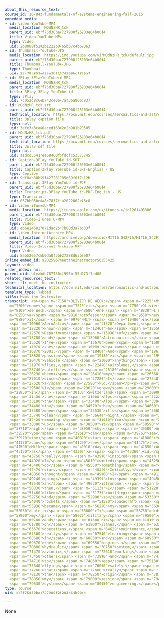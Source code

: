```yaml
---
about_this_resource_text: ''
course_id: 16-842-fundamentals-of-systems-engineering-fall-2015
embedded_media:
- id: Video-YouTube-MP4
  media_location: MOdNzHR_tck
  parent_uid: eb7f75d30bac727900f25203e64b00d4
  title: Video-YouTube-MP4
  type: Video
  uid: 2b8088f5282b1222b0465b37c4b69063
- id: Thumbnail-YouTube-JPG
  media_location: https://img.youtube.com/vi/MOdNzHR_tck/default.jpg
  parent_uid: eb7f75d30bac727900f25203e64b00d4
  title: Thumbnail-YouTube-JPG
  type: Thumbnail
  uid: 23c79a853ed25e3bf157d399bcf866a7
- id: 3Play-3PlayYouTubeid-MP4
  media_location: MOdNzHR_tck
  parent_uid: eb7f75d30bac727900f25203e64b00d4
  title: 3Play-3Play YouTube id
  type: 3Play
  uid: 7c052c8c6eb743ce0b47af3ba906d837
- id: MOdNzHR_tck.srt
  parent_uid: eb7f75d30bac727900f25203e64b00d4
  technical_location: https://ocw.mit.edu/courses/aeronautics-and-astronautics/16-842-fundamentals-of-systems-engineering-fall-2015/instructor-insights/meet-the-instructor/MOdNzHR_tck.srt
  title: 3play caption file
  type: null
  uid: 3efe3a3ca60aced163d2e2b981b20585
- id: MOdNzHR_tck.pdf
  parent_uid: eb7f75d30bac727900f25203e64b00d4
  technical_location: https://ocw.mit.edu/courses/aeronautics-and-astronautics/16-842-fundamentals-of-systems-engineering-fall-2015/instructor-insights/meet-the-instructor/MOdNzHR_tck.pdf
  title: 3play pdf file
  type: null
  uid: a1dcd55417ee68460f5fdcfc53575745
- id: Caption-3Play YouTube id-SRT
  parent_uid: eb7f75d30bac727900f25203e64b00d4
  title: Caption-3Play YouTube id-SRT-English - US
  type: Caption
  uid: 9df8ab80b59f427281785d69f0f7a12b
- id: Transcript-3Play YouTube id-PDF
  parent_uid: eb7f75d30bac727900f25203e64b00d4
  title: Transcript-3Play YouTube id-PDF-English - US
  type: Transcript
  uid: 057bb05be6a8c7837ffa2022062e43c8
- id: Video-iTunesU-MP4
  media_location: https://itunes.apple.com/us/itunes-u/id1261498386
  parent_uid: eb7f75d30bac727900f25203e64b00d4
  title: Video-iTunes U-MP4
  type: Video
  uid: eb6e245827071dad25f7b68d3a7bb33f
- id: Video-InternetArchive-MP4
  media_location: https://archive.org/download/MIT16.842F15/MIT16_842F15_educator_01_300k.mp4
  parent_uid: eb7f75d30bac727900f25203e64b00d4
  title: Video-Internet Archive-MP4
  type: Video
  uid: 8ab52e57cbb0da0f3bb27288d63b9e07
inline_embed_id: 92025967meettheinstructor56155425
layout: video
order_index: null
parent_uid: bfeabdb7877304f995bf55d973f7ed00
related_resources_text: ''
short_url: meet-the-instructor
technical_location: https://ocw.mit.edu/courses/aeronautics-and-astronautics/16-842-fundamentals-of-systems-engineering-fall-2015/instructor-insights/meet-the-instructor
template_type: Tabbed
title: Meet the Instructor
transcript: <p><span m="7150">OLIVIER DE WECK:</span> <span m="7225">My</span> <span
  m="7300">name</span> <span m="7510">is</span> <span m="7750">Olivier</span> <span
  m="8109">de Weck.</span> <span m="8680">And</span> <span m="8830">I'm</span> <span
  m="8950">a</span> <span m="9010">professor</span> <span m="9550">here</span> <span
  m="9880">at</span> <span m="9970">MIT</span> <span m="10480">in</span> <span m="10600">the</span>
  <span m="10960">AeroAstro</span> <span m="11320">Department,</span> <span m="11920">also</span>
  <span m="12220">known</span> <span m="12460">as</span> <span m="12550">the</span>
  <span m="12670">Department</span> <span m="13030">of</span> <span m="13150">Aeronautics</span>
  <span m="13780">and</span> <span m="13960">Astronautics.</span> <span m="15100">And</span>
  <span m="15520">I've</span> <span m="15670">been</span> <span m="15880">in</span>
  <span m="15970">the</span> <span m="16059">department</span> <span m="16570">since</span>
  <span m="16870">2001.</span> <span m="18400">And</span> <span m="18670">my</span>
  <span m="18820">passion</span> <span m="19330">is</span> <span m="19930">aerospace</span>
  <span m="20470">vehicle,</span> <span m="21000">anything</span> <span m="21690">that</span>
  <span m="21970">flies,</span> <span m="22450">airplanes,</span> <span m="23320">rockets,</span>
  <span m="23740">satellites.</span> <span m="25180">And</span> <span m="25990">it's</span>
  <span m="26230">been</span> <span m="26410">my</span> <span m="26560">passion</span>
  <span m="27010">since</span> <span m="27280">I</span> <span m="27340">was</span>
  <span m="27520">a</span> <span m="27580">kid.</span></p><p><span m="29020">So</span>
  <span m="29500">I</span> <span m="29620">grew</span> <span m="29800">up</span> <span
  m="29950">in</span> <span m="30130">Switzerland</span> <span m="30900">in</span>
  <span m="31450">the</span> <span m="31600">Alps.</span> <span m="32229">And</span>
  <span m="33190">the</span> <span m="33400">Alps,</span> <span m="33940">especially</span>
  <span m="34480">in</span> <span m="34570">the</span> <span m="34660">wintertime</span>
  <span m="35380">when</span> <span m="35530">it's</span> <span m="35680">a</span>
  <span m="35740">clear</span> <span m="36640">night,</span> <span m="37210">are</span>
  <span m="37420">amazing.</span> <span m="38030">You</span> <span m="38170">look</span>
  <span m="38380">up</span> <span m="38500">at</span> <span m="38590">the</span> <span
  m="38710">night</span> <span m="38950">sky.</span> <span m="39500">And</span> <span
  m="39520">you</span> <span m="39610">can</span> <span m="39760">see</span> <span
  m="39970">the</span> <span m="40090">stars.</span> <span m="41080">You</span> <span
  m="41170">can</span> <span m="41290">see</span> <span m="41470">the</span> <span
  m="41590">Milky</span> <span m="42010">Way.</span> <span m="42850">And</span> <span
  m="43150">as</span> <span m="43300">a</span> <span m="43360">kid,</span> <span m="43620">it</span>
  <span m="43750">really</span> <span m="43990">inspired</span> <span m="44530">me.</span>
  <span m="44920">I</span> <span m="45010">wanted</span> <span m="45250">to</span>
  <span m="45400">do</span> <span m="45550">something</span> <span m="46150">with</span>
  <span m="47470">stars.</span> <span m="48250">Initially,</span> <span m="48760">I</span>
  <span m="48850">thought</span> <span m="49060">I</span> <span m="49120">was</span>
  <span m="49240">going</span> <span m="49390">to</span> <span m="49450">be</span>
  <span m="49540">an</span> <span m="49630">astronomer.</span> <span m="50680">But</span>
  <span m="50830">then,</span> <span m="51130">I</span> <span m="51220">really</span>
  <span m="51460">liked</span> <span m="51730">building</span> <span m="52120">things.</span>
  <span m="52750">And</span> <span m="52900">so</span> <span m="53350">aviation,</span>
  <span m="54040">rockets,</span> <span m="54520">spacecraft</span> <span m="55720">really</span>
  <span m="55930">became</span> <span m="56260">my</span> <span m="56380">passion.</span></p><p><span
  m="58030">Later,</span> <span m="58600">I</span> <span m="58750">did</span> <span
  m="58900">my</span> <span m="59020">military</span> <span m="59500">service.</span>
  <span m="60280">And</span> <span m="61360">I</span> <span m="61510">worked</span>
  <span m="61780">on</span> <span m="61900">planes,</span> <span m="63340">flight</span>
  <span m="63670">operations,</span> <span m="64629">maintenance,</span> <span m="65260">repair,</span>
  <span m="67300">really</span> <span m="67540">learning</span> <span m="68080">planes</span>
  <span m="68680">in</span> <span m="68830">and</span> <span m="68950">out,</span>
  <span m="69370">the</span> <span m="69550">engines,</span> <span m="70180">the</span>
  <span m="70300">hydraulic</span> <span m="70750">system,</span> <span m="71350">the</span>
  <span m="71470">avionics,</span> <span m="72610">working</span> <span m="72970">with</span>
  <span m="73450">others</span> <span m="73990">and</span> <span m="74110">pilots</span>
  <span m="74710">to</span> <span m="74860">keep</span> <span m="75130">airplanes</span>
  <span m="75640">flying</span> <span m="76000">safely.</span> <span m="77110">And</span>
  <span m="77260">that</span> <span m="77680">really</span> <span m="77950">was</span>
  <span m="78130">the</span> <span m="78250">origin</span> <span m="78730">of</span>
  <span m="78850">my</span> <span m="79000">passion</span> <span m="79480">for</span>
  <span m="79630">systems</span> <span m="80050">engineering.</span></p>
type: course
uid: eb7f75d30bac727900f25203e64b00d4

---
```

None